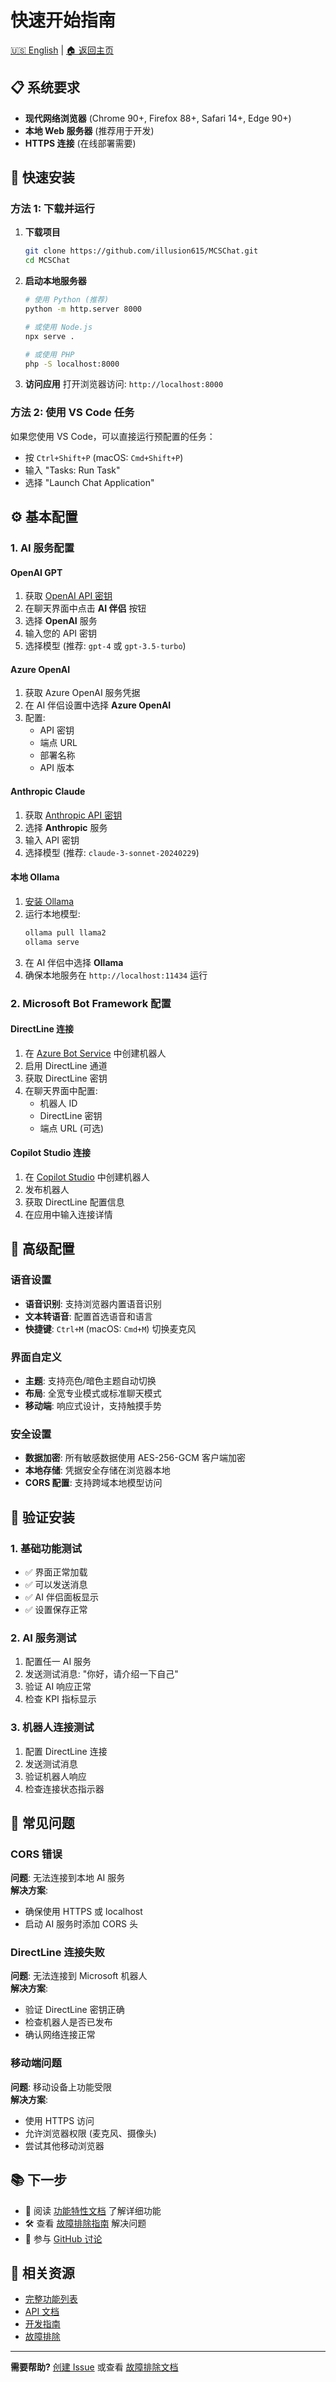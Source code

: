 # 快速开始指南

[🇺🇸 English](../../en/setup/quick-start.md) | [🏠 返回主页](../README.md)

## 📋 系统要求

- **现代网络浏览器** (Chrome 90+, Firefox 88+, Safari 14+, Edge 90+)
- **本地 Web 服务器** (推荐用于开发)
- **HTTPS 连接** (在线部署需要)

## 🚀 快速安装

### 方法 1: 下载并运行
1. **下载项目**
   ```bash
   git clone https://github.com/illusion615/MCSChat.git
   cd MCSChat
   ```

2. **启动本地服务器**
   ```bash
   # 使用 Python (推荐)
   python -m http.server 8000
   
   # 或使用 Node.js
   npx serve .
   
   # 或使用 PHP
   php -S localhost:8000
   ```

3. **访问应用**
   打开浏览器访问: `http://localhost:8000`

### 方法 2: 使用 VS Code 任务
如果您使用 VS Code，可以直接运行预配置的任务：
- 按 `Ctrl+Shift+P` (macOS: `Cmd+Shift+P`)
- 输入 "Tasks: Run Task"
- 选择 "Launch Chat Application"

## ⚙️ 基本配置

### 1. AI 服务配置

#### OpenAI GPT
1. 获取 [OpenAI API 密钥](https://platform.openai.com/api-keys)
2. 在聊天界面中点击 **AI 伴侣** 按钮
3. 选择 **OpenAI** 服务
4. 输入您的 API 密钥
5. 选择模型 (推荐: `gpt-4` 或 `gpt-3.5-turbo`)

#### Azure OpenAI
1. 获取 Azure OpenAI 服务凭据
2. 在 AI 伴侣设置中选择 **Azure OpenAI**
3. 配置:
   - API 密钥
   - 端点 URL
   - 部署名称
   - API 版本

#### Anthropic Claude
1. 获取 [Anthropic API 密钥](https://console.anthropic.com/)
2. 选择 **Anthropic** 服务
3. 输入 API 密钥
4. 选择模型 (推荐: `claude-3-sonnet-20240229`)

#### 本地 Ollama
1. [安装 Ollama](https://ollama.ai/)
2. 运行本地模型:
   ```bash
   ollama pull llama2
   ollama serve
   ```
3. 在 AI 伴侣中选择 **Ollama**
4. 确保本地服务在 `http://localhost:11434` 运行

### 2. Microsoft Bot Framework 配置

#### DirectLine 连接
1. 在 [Azure Bot Service](https://portal.azure.com/) 中创建机器人
2. 启用 DirectLine 通道
3. 获取 DirectLine 密钥
4. 在聊天界面中配置:
   - 机器人 ID
   - DirectLine 密钥
   - 端点 URL (可选)

#### Copilot Studio 连接
1. 在 [Copilot Studio](https://copilotstudio.microsoft.com/) 中创建机器人
2. 发布机器人
3. 获取 DirectLine 配置信息
4. 在应用中输入连接详情

## 🔧 高级配置

### 语音设置
- **语音识别**: 支持浏览器内置语音识别
- **文本转语音**: 配置首选语音和语言
- **快捷键**: `Ctrl+M` (macOS: `Cmd+M`) 切换麦克风

### 界面自定义
- **主题**: 支持亮色/暗色主题自动切换
- **布局**: 全宽专业模式或标准聊天模式
- **移动端**: 响应式设计，支持触摸手势

### 安全设置
- **数据加密**: 所有敏感数据使用 AES-256-GCM 客户端加密
- **本地存储**: 凭据安全存储在浏览器本地
- **CORS 配置**: 支持跨域本地模型访问

## 🎯 验证安装

### 1. 基础功能测试
- ✅ 界面正常加载
- ✅ 可以发送消息
- ✅ AI 伴侣面板显示
- ✅ 设置保存正常

### 2. AI 服务测试
1. 配置任一 AI 服务
2. 发送测试消息: "你好，请介绍一下自己"
3. 验证 AI 响应正常
4. 检查 KPI 指标显示

### 3. 机器人连接测试
1. 配置 DirectLine 连接
2. 发送测试消息
3. 验证机器人响应
4. 检查连接状态指示器

## 🚨 常见问题

### CORS 错误
**问题**: 无法连接到本地 AI 服务  
**解决方案**: 
- 确保使用 HTTPS 或 localhost
- 启动 AI 服务时添加 CORS 头

### DirectLine 连接失败
**问题**: 无法连接到 Microsoft 机器人  
**解决方案**:
- 验证 DirectLine 密钥正确
- 检查机器人是否已发布
- 确认网络连接正常

### 移动端问题
**问题**: 移动设备上功能受限  
**解决方案**:
- 使用 HTTPS 访问
- 允许浏览器权限 (麦克风、摄像头)
- 尝试其他移动浏览器

## 📚 下一步

- 📖 阅读 [功能特性文档](../features/) 了解详细功能
- 🛠️ 查看 [故障排除指南](../troubleshooting/) 解决问题
- 🤝 参与 [GitHub 讨论](https://github.com/illusion615/MCSChat/discussions)

## 🔗 相关资源

- [完整功能列表](../features/)
- [API 文档](../architecture/)
- [开发指南](../development/)
- [故障排除](../troubleshooting/)

---

**需要帮助?** [创建 Issue](https://github.com/illusion615/MCSChat/issues) 或查看 [故障排除文档](../troubleshooting/)
